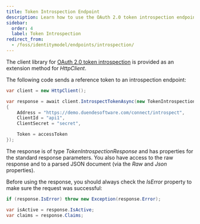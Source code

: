 ```yaml
---
title: Token Introspection Endpoint
description: Learn how to use the OAuth 2.0 token introspection endpoint to validate and inspect access tokens using HttpClient extensions.
sidebar:
  order: 4
  label: Token Introspection
redirect_from:
  - /foss/identitymodel/endpoints/introspection/
---
```


The client library for [OAuth 2.0 token
introspection](https://tools.ietf.org/html/rfc7662) is provided as an
extension method for *HttpClient*.

The following code sends a reference token to an introspection endpoint:

```csharp
var client = new HttpClient();

var response = await client.IntrospectTokenAsync(new TokenIntrospectionRequest
{
    Address = "https://demo.duendesoftware.com/connect/introspect",
    ClientId = "api1",
    ClientSecret = "secret",

    Token = accessToken
});
```

The response is of type *TokenIntrospectionResponse* and has properties
for the standard response parameters. You also have access to the
raw response and to a parsed JSON document (via the *Raw* and
*Json* properties).

Before using the response, you should always check the *IsError*
property to make sure the request was successful:

```csharp
if (response.IsError) throw new Exception(response.Error);

var isActive = response.IsActive;
var claims = response.Claims;
```
